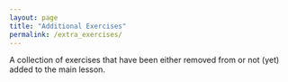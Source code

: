 ```yaml
---
layout: page
title: "Additional Exercises"
permalink: /extra_exercises/
---
```

A collection of exercises that have been either removed from or not (yet) added to the main lesson.
